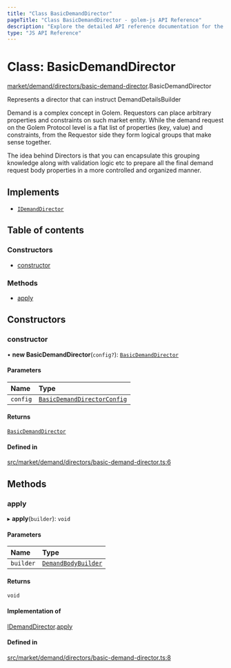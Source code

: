 ```yaml
---
title: "Class BasicDemandDirector"
pageTitle: "Class BasicDemandDirector - golem-js API Reference"
description: "Explore the detailed API reference documentation for the Class BasicDemandDirector within the golem-js SDK for the Golem Network."
type: "JS API Reference"
---
```

# Class: BasicDemandDirector

[market/demand/directors/basic-demand-director](../modules/market_demand_directors_basic_demand_director).BasicDemandDirector

Represents a director that can instruct DemandDetailsBuilder

Demand is a complex concept in Golem. Requestors can place arbitrary properties and constraints on such
market entity. While the demand request on the Golem Protocol level is a flat list of properties (key, value) and constraints,
from the Requestor side they form logical groups that make sense together.

The idea behind Directors is that you can encapsulate this grouping knowledge along with validation logic etc to prepare
all the final demand request body properties in a more controlled and organized manner.

## Implements

- [`IDemandDirector`](../interfaces/market_market_module.IDemandDirector)

## Table of contents

### Constructors

- [constructor](market_demand_directors_basic_demand_director.BasicDemandDirector#constructor)

### Methods

- [apply](market_demand_directors_basic_demand_director.BasicDemandDirector#apply)

## Constructors

### constructor

• **new BasicDemandDirector**(`config?`): [`BasicDemandDirector`](market_demand_directors_basic_demand_director.BasicDemandDirector)

#### Parameters

| Name | Type |
| :------ | :------ |
| `config` | [`BasicDemandDirectorConfig`](market_demand_directors_basic_demand_director_config.BasicDemandDirectorConfig) |

#### Returns

[`BasicDemandDirector`](market_demand_directors_basic_demand_director.BasicDemandDirector)

#### Defined in

[src/market/demand/directors/basic-demand-director.ts:6](https://github.com/golemfactory/golem-js/blob/ed1cf1df/src/market/demand/directors/basic-demand-director.ts#L6)

## Methods

### apply

▸ **apply**(`builder`): `void`

#### Parameters

| Name | Type |
| :------ | :------ |
| `builder` | [`DemandBodyBuilder`](market_demand_demand_body_builder.DemandBodyBuilder) |

#### Returns

`void`

#### Implementation of

[IDemandDirector](../interfaces/market_market_module.IDemandDirector).[apply](../interfaces/market_market_module.IDemandDirector#apply)

#### Defined in

[src/market/demand/directors/basic-demand-director.ts:8](https://github.com/golemfactory/golem-js/blob/ed1cf1df/src/market/demand/directors/basic-demand-director.ts#L8)
